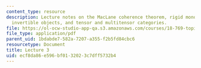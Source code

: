 ```yaml
---
content_type: resource
description: Lecture notes on the MacLane coherence theorem, rigid monoidal categories,
  invertible objects, and tensor and multitensor categories.
file: https://ol-ocw-studio-app-qa.s3.amazonaws.com/courses/18-769-topics-in-lie-theory-tensor-categories-spring-2009/ecf8da86e596bf0132023c7dff5732b4_MIT18_769S09_lec03.pdf
file_type: application/pdf
parent_uid: 1bdabde7-582a-7207-a355-f2b5fd84cbc6
resourcetype: Document
title: Lecture 3
uid: ecf8da86-e596-bf01-3202-3c7dff5732b4
---
```

